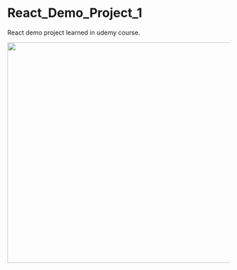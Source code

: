 # React_Demo_Project_1
React demo project learned in udemy course.

<img src="https://github.com/prasadarbad/React_Demo_Project_1/tree/main/screenshot" height= "500" width="900"/>
